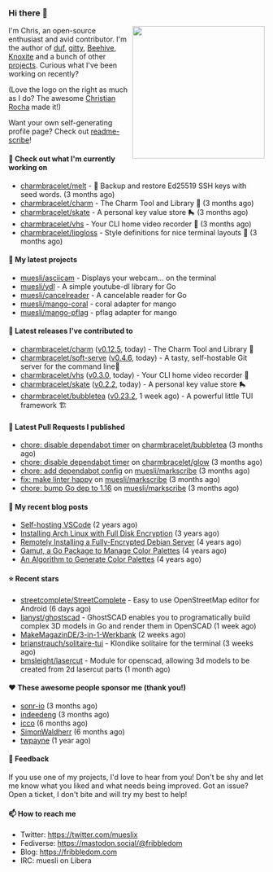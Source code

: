 ### Hi there 👋

<img align="right" src="https://raw.githubusercontent.com/muesli/muesli/master/assets/termenv.png" width="260">

I'm Chris, an open-source enthusiast and avid contributor. I'm the author of [duf](https://github.com/muesli/duf),
[gitty](https://github.com/muesli/gitty), [Beehive](https://github.com/muesli/beehive), [Knoxite](https://github.com/knoxite/knoxite)
 and a bunch of other [projects](https://fribbledom.com/projects/). Curious what I've been working on recently?

(Love the logo on the right as much as I do? The awesome [Christian Rocha](https://github.com/meowgorithm/) made it!)

Want your own self-generating profile page? Check out [readme-scribe](https://github.com/muesli/readme-scribe)!

#### 👷 Check out what I'm currently working on

- [charmbracelet/melt](https://github.com/charmbracelet/melt) - 🧊 Backup and restore Ed25519 SSH keys with seed words. (3 months ago)
- [charmbracelet/charm](https://github.com/charmbracelet/charm) - The Charm Tool and Library 🌟 (3 months ago)
- [charmbracelet/skate](https://github.com/charmbracelet/skate) - A personal key value store 🛼 (3 months ago)
- [charmbracelet/vhs](https://github.com/charmbracelet/vhs) - Your CLI home video recorder 📼 (3 months ago)
- [charmbracelet/lipgloss](https://github.com/charmbracelet/lipgloss) - Style definitions for nice terminal layouts 👄 (3 months ago)

#### 🌱 My latest projects

- [muesli/asciicam](https://github.com/muesli/asciicam) - Displays your webcam... on the terminal
- [muesli/ydl](https://github.com/muesli/ydl) - A simple youtube-dl library for Go
- [muesli/cancelreader](https://github.com/muesli/cancelreader) - A cancelable reader for Go
- [muesli/mango-coral](https://github.com/muesli/mango-coral) - coral adapter for mango
- [muesli/mango-pflag](https://github.com/muesli/mango-pflag) - pflag adapter for mango

#### 🔭 Latest releases I've contributed to

- [charmbracelet/charm](https://github.com/charmbracelet/charm) ([v0.12.5](https://github.com/charmbracelet/charm/releases/tag/v0.12.5), today) - The Charm Tool and Library 🌟
- [charmbracelet/soft-serve](https://github.com/charmbracelet/soft-serve) ([v0.4.6](https://github.com/charmbracelet/soft-serve/releases/tag/v0.4.6), today) - A tasty, self-hostable Git server for the command line🍦
- [charmbracelet/vhs](https://github.com/charmbracelet/vhs) ([v0.3.0](https://github.com/charmbracelet/vhs/releases/tag/v0.3.0), today) - Your CLI home video recorder 📼
- [charmbracelet/skate](https://github.com/charmbracelet/skate) ([v0.2.2](https://github.com/charmbracelet/skate/releases/tag/v0.2.2), today) - A personal key value store 🛼
- [charmbracelet/bubbletea](https://github.com/charmbracelet/bubbletea) ([v0.23.2](https://github.com/charmbracelet/bubbletea/releases/tag/v0.23.2), 1 week ago) - A powerful little TUI framework 🏗

#### 🔨 Latest Pull Requests I published

- [chore: disable dependabot timer](https://github.com/charmbracelet/bubbletea/pull/608) on [charmbracelet/bubbletea](https://github.com/charmbracelet/bubbletea) (3 months ago)
- [chore: disable dependabot timer](https://github.com/charmbracelet/glow/pull/419) on [charmbracelet/glow](https://github.com/charmbracelet/glow) (3 months ago)
- [chore: add dependabot config](https://github.com/muesli/markscribe/pull/55) on [muesli/markscribe](https://github.com/muesli/markscribe) (3 months ago)
- [fix: make linter happy](https://github.com/muesli/markscribe/pull/54) on [muesli/markscribe](https://github.com/muesli/markscribe) (3 months ago)
- [chore: bump Go dep to 1.16](https://github.com/muesli/markscribe/pull/53) on [muesli/markscribe](https://github.com/muesli/markscribe) (3 months ago)

#### 📜 My recent blog posts

- [Self-hosting VSCode](https://fribbledom.com/posts/selfhosting-vscode/) (2 years ago)
- [Installing Arch Linux with Full Disk Encryption](https://fribbledom.com/posts/encrypted-arch-install/) (3 years ago)
- [Remotely Installing a Fully-Encrypted Debian Server](https://fribbledom.com/posts/encrypted-remote-debian-install/) (4 years ago)
- [Gamut, a Go Package to Manage Color Palettes](https://fribbledom.com/posts/gamut-package-to-handle-color-palettes/) (4 years ago)
- [An Algorithm to Generate Color Palettes](https://fribbledom.com/posts/an-algorithm-to-generate-color-palettes/) (4 years ago)

#### ⭐ Recent stars

- [streetcomplete/StreetComplete](https://github.com/streetcomplete/StreetComplete) - Easy to use OpenStreetMap editor for Android (6 days ago)
- [ljanyst/ghostscad](https://github.com/ljanyst/ghostscad) - GhostSCAD enables you to programatically build complex 3D models in Go and render them in OpenSCAD (1 week ago)
- [MakeMagazinDE/3-in-1-Werkbank](https://github.com/MakeMagazinDE/3-in-1-Werkbank) (2 weeks ago)
- [brianstrauch/solitaire-tui](https://github.com/brianstrauch/solitaire-tui) - Klondike solitaire for the terminal (3 weeks ago)
- [bmsleight/lasercut](https://github.com/bmsleight/lasercut) - Module for openscad, allowing 3d models to be created from 2d lasercut parts (1 month ago)

#### ❤️ These awesome people sponsor me (thank you!)

- [sonr-io](https://github.com/sonr-io) (3 months ago)
- [indeedeng](https://github.com/indeedeng) (3 months ago)
- [icco](https://github.com/icco) (6 months ago)
- [SimonWaldherr](https://github.com/SimonWaldherr) (6 months ago)
- [twpayne](https://github.com/twpayne) (1 year ago)

#### 💬 Feedback

If you use one of my projects, I'd love to hear from you! Don't be shy and let me know what you liked
and what needs being improved. Got an issue? Open a ticket, I don't bite and will try my best to help!

#### 📫 How to reach me

- Twitter: https://twitter.com/mueslix
- Fediverse: https://mastodon.social/@fribbledom
- Blog: https://fribbledom.com
- IRC: muesli on Libera
